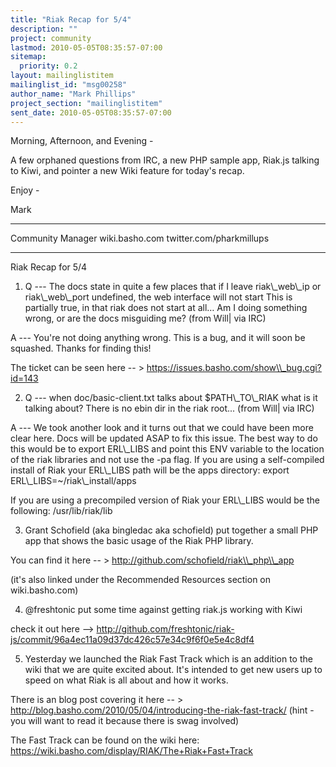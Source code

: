 ```yaml
---
title: "Riak Recap for 5/4"
description: ""
project: community
lastmod: 2010-05-05T08:35:57-07:00
sitemap:
  priority: 0.2
layout: mailinglistitem
mailinglist_id: "msg00258"
author_name: "Mark Phillips"
project_section: "mailinglistitem"
sent_date: 2010-05-05T08:35:57-07:00
---
```



Morning, Afternoon, and Evening -

A few orphaned questions from IRC, a new PHP sample app, Riak.js
talking to Kiwi, and pointer a new Wiki feature for today's recap.

Enjoy -

Mark

------

Community Manager
wiki.basho.com
twitter.com/pharkmillups

------

Riak Recap for 5/4

1) Q --- The docs state in quite a few places that if I leave
riak\\_web\\_ip or riak\\_web\\_port undefined, the web interface will not
start This is partially true, in that riak does not start at all… Am I
doing something wrong, or are the docs misguiding me? (from Will| via
IRC)

 A --- You're not doing anything wrong. This is a bug, and it will
soon be squashed. Thanks for finding this!

 The ticket can be seen here -- &gt; https://issues.basho.com/show\\_bug.cgi?id=143

2) Q --- when doc/basic-client.txt talks about $PATH\\_TO\\_RIAK what is
it talking about? There is no ebin dir in the riak root... (from Will|
via IRC)

 A --- We took another look and it turns out that we could have
been more clear here. Docs will be updated ASAP to fix this issue. The
best way to do this would be to export ERL\\_LIBS and point this ENV
variable to the location of the riak libraries and not use the -pa
flag. If you are using a self-compiled install of Riak your ERL\\_LIBS
path will be the apps directory:
export ERL\\_LIBS=~/riak\\_install/apps

If you are using a precompiled version of Riak your ERL\\_LIBS would be
the following: /usr/lib/riak/lib

3) Grant Schofield (aka bingledac aka schofield) put together a small
PHP app that shows the basic usage of the Riak PHP library.

You can find it here -- &gt; http://github.com/schofield/riak\\_php\\_app

(it's also linked under the Recommended Resources section on wiki.basho.com)

4) @freshtonic put some time against getting riak.js working with Kiwi

check it out here --&gt;
http://github.com/freshtonic/riak-js/commit/96a4ec11a09d37dc426c57e34c9f6f0e5e4c8df4

5) Yesterday we launched the Riak Fast Track which is an addition to
the wiki that we are quite excited about. It's intended to get new
users up to speed on what Riak is all about and how it works.

There is an blog post covering it here -- &gt;
http://blog.basho.com/2010/05/04/introducing-the-riak-fast-track/
(hint - you will want to read it because there is swag involved)

The Fast Track can be found on the wiki here:
https://wiki.basho.com/display/RIAK/The+Riak+Fast+Track

